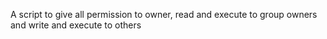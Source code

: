 A script to give all permission to owner, read and execute to group owners and write and execute to others
